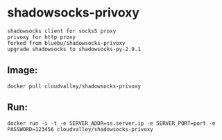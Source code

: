 # shadowsocks-privoxy

    shadowsocks client for socks5 proxy
    privoxy for http proxy
    forked from bluebu/shadowsocks-privoxy
    upgrade shadowsocks to shadowsocks-py-2.9.1

## Image:

~~~
docker pull cloudvalley/shadowsocks-privoxy
~~~


## Run:

~~~
docker run -i -t -e SERVER_ADDR=ss.server.ip -e SERVER_PORT=port -e PASSWORD=123456 cloudvalley/shadowsocks-privoxy
~~~
